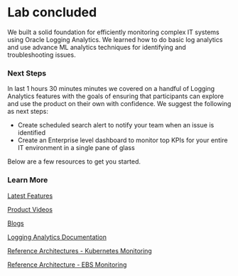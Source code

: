 # Lab concluded

We built a solid foundation for efficiently monitoring complex IT systems using Oracle Logging Analytics. We learned how to do basic log analytics and use advance ML analytics techniques for identifying and troubleshooting issues.

### Next Steps

In last 1 hours 30 minutes minutes we covered on a handful of Logging Analytics features with the goals of ensuring that participants can explore and use the product on their own with confidence. We suggest the following as next steps:

* Create scheduled search alert to notify your team when an issue is identified
* Create an Enterprise level dashboard to monitor top KPIs for your entire IT environment in a single pane of glass

Below are a few resources to get you started.

### Learn More

[Latest Features](https://docs.oracle.com/en-us/iaas/releasenotes/services/logging-analytics/)

[Product Videos](https://www.youtube.com/watch?v=EoBJkaq9Png&list=PLiuPvpy8QsiV_QT9A-pECFkK30yMJEXOu)

[Blogs](https://blogs.oracle.com/observability/category/oem-logging-analytics)

[Logging Analytics Documentation](https://docs.cloud.oracle.com/en-us/iaas/logging-analytics/index.html)

[Reference Architectures - Kubernetes Monitoring](https://docs.oracle.com/en/solutions/kubernetes-oke-logging-analytics/index.html)

[Reference Architecture - EBS Monitoring](https://docs.oracle.com/en/solutions/ebs-logging-analytics-oci/index.html)
